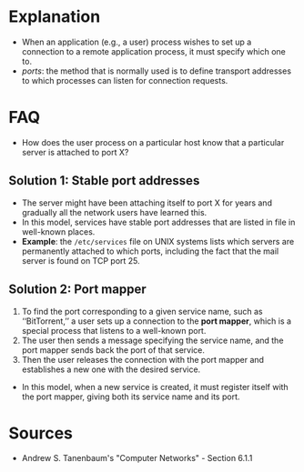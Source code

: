 # Explanation
- When an application (e.g., a user) process wishes to set up a connection to a remote application process, it must specify which one to.
- *ports*: the method that is normally used is to define transport addresses to which processes can listen for connection requests.

# FAQ
- How does the user process on a particular host know that a particular server is attached to port X?

## Solution 1: Stable port addresses
- The server might have been attaching itself to port X for years and gradually all the network users have learned this.
- In this model, services have stable port addresses that are listed in file in well-known places.
- **Example**: the `/etc/services` file on UNIX systems lists which servers are permanently attached to which ports, including the fact that the mail server is found on TCP port 25.

## Solution 2: Port mapper
1. To find the port corresponding to a given service name, such as ‘‘BitTorrent,’’ a user sets up a connection to the **port mapper**, which is a special process that listens to a well-known port.
2. The user then sends a message specifying the service name, and the port mapper sends back the port of that service.
3. Then the user releases the connection with the port mapper and establishes a new one with the desired service.

- In this model, when a new service is created, it must register itself with the port mapper, giving both its service name and its port.

# Sources
- Andrew S. Tanenbaum's "Computer Networks" - Section 6.1.1
